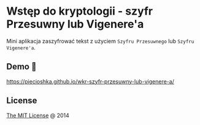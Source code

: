 # Wstęp do kryptologii - szyfr Przesuwny lub Vigenere'a

Mini aplikacja zaszyfrować tekst z użyciem `Szyfru Przesuwnego` lub `Szyfru Vigenere'a`.

## Demo 🎉

<https://piecioshka.github.io/wkr-szyfr-przesuwny-lub-vigenere-a/>

## License

[The MIT License](http://piecioshka.mit-license.org/) @ 2014
